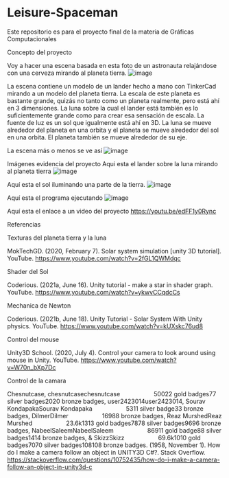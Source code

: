 # Leisure-Spaceman
Este repositorio es para el proyecto final de la materia de Gráficas Computacionales

Concepto del proyecto

Voy a hacer una escena basada en esta foto de un astronauta relajándose con una cerveza mirando al planeta tierra.
![image](https://github.com/A01704868/Leisure-Spaceman/assets/78516893/f137d679-16d5-4514-9862-ac2e04f5e077)


La escena contiene un modelo de un lander hecho a mano con TinkerCad mirando a un modelo del planeta tierra.
La escala de este planeta es bastante grande, quizás no tanto como un planeta realmente, pero está ahí en 3 dimensiones. La luna sobre la cual el lander está también es lo suficientemente grande como para crear esa sensación de escala. 
La fuente de luz es un sol que igualmente está ahí en 3D. La luna se mueve alrededor del planeta en una orbita y el planeta se mueve alrededor del sol en una orbita. El planeta también se mueve alrededor de su eje.

La escena más o menos se ve así
![image](https://github.com/A01704868/Leisure-Spaceman/assets/78516893/20872281-ed42-4aac-a4be-7139093b1b97)

Imágenes evidencia del proyecto
Aqui esta el lander sobre la luna mirando al planeta tierra
![image](https://github.com/A01704868/Leisure-Spaceman/assets/78516893/f221c357-f8c0-4387-8b65-6660db649243)

Aquí esta el sol iluminando una parte de la tierra.
![image](https://github.com/A01704868/Leisure-Spaceman/assets/78516893/c1d8d06d-54ce-46d3-8871-307cbfa31ebc)

Aquí esta el programa ejecutando
![image](https://github.com/A01704868/Leisure-Spaceman/assets/78516893/40cc5356-94cc-4878-8593-3c7d406e4fe8)

Aquí esta el enlace a un video del proyecto
https://youtu.be/edFF1y0Rync

Referencias

Texturas del planeta tierra y la luna

MokTechGD. (2020, February 7). Solar system simulation [unity 3D tutorial]. YouTube. https://www.youtube.com/watch?v=2fGL1QWMdqc 

Shader del Sol

Coderious. (2021a, June 16). Unity tutorial - make a star in shader graph. YouTube. https://www.youtube.com/watch?v=ykwvCCqdcCs

Mechanica de Newton

Coderious. (2021b, June 18). Unity Tutorial - Solar System With Unity physics. YouTube. https://www.youtube.com/watch?v=kUXskc76ud8

Control del mouse

Unity3D School. (2020, July 4). Control your camera to look around using mouse in Unity. YouTube. https://www.youtube.com/watch?v=W70n_bXp7Dc 

Control de la camara

Chesnutcase, chesnutcasechesnutcase&nbsp; &nbsp; &nbsp; &nbsp; &nbsp; &nbsp; &nbsp; &nbsp; &nbsp; &nbsp; 50022 gold badges77 silver badges2020 bronze badges, user2423014user2423014, Sourav KondapakaSourav Kondapaka&nbsp; &nbsp; &nbsp; &nbsp; &nbsp; &nbsp; &nbsp; &nbsp; &nbsp; &nbsp; 5311 silver badge33 bronze badges, DilmerDilmer&nbsp; &nbsp; &nbsp; &nbsp; &nbsp; &nbsp; &nbsp; &nbsp; &nbsp; &nbsp; 16988 bronze badges, Reaz MurshedReaz Murshed&nbsp; &nbsp; &nbsp; &nbsp; &nbsp; &nbsp; &nbsp; &nbsp; &nbsp; &nbsp; 23.6k1313 gold badges7878 silver badges9696 bronze badges, NabeelSaleemNabeelSaleem&nbsp; &nbsp; &nbsp; &nbsp; &nbsp; &nbsp; &nbsp; &nbsp; &nbsp; &nbsp; 86911 gold badge88 silver badges1414 bronze badges, &amp; SkizzSkizz&nbsp; &nbsp; &nbsp; &nbsp; &nbsp; &nbsp; &nbsp; &nbsp; &nbsp; &nbsp; 69.6k1010 gold badges7070 silver badges108108 bronze badges. (1958, November 1). How do I make a camera follow an object in UNITY3D C#?. Stack Overflow. https://stackoverflow.com/questions/10752435/how-do-i-make-a-camera-follow-an-object-in-unity3d-c 
